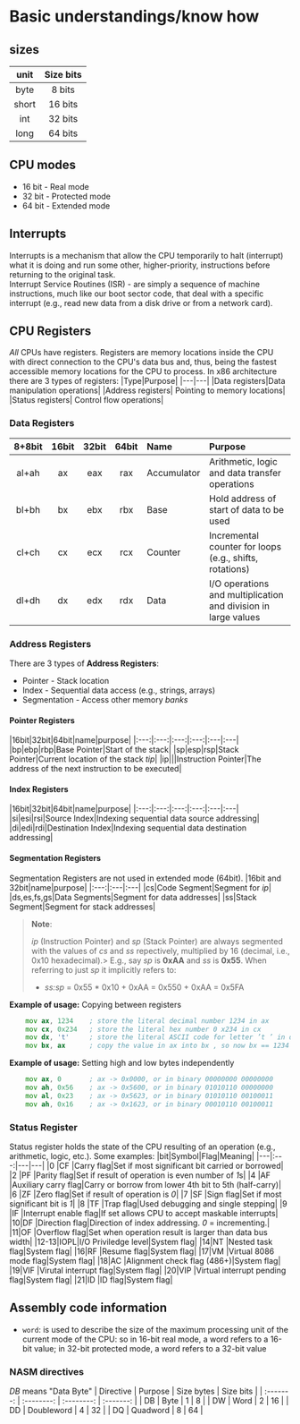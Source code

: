 # Basic understandings/know how

## sizes

| unit  | Size bits |
| :---: | :-------: |
| byte  |  8 bits   |
| short |  16 bits  |
|  int  |  32 bits  |
| long  |  64 bits  |


## CPU modes
- 16 bit - Real mode
- 32 bit - Protected mode
- 64 bit - Extended mode

## Interrupts
Interrupts is a mechanism that allow the CPU temporarily to halt (interrupt) what it is doing and run some other, higher-priority, instructions before returning to the original task.\
Interrupt Service Routines (ISR) - are simply a sequence of machine instructions, much like our boot sector code, that deal with a specific interrupt (e.g., read new data from a disk drive or from a network card).

## CPU Registers
*All* CPUs have registers. Registers are memory locations inside the CPU with direct connection to the CPU's data bus and, thus, being the fastest accessible memory locations for the CPU to process. In x86 architecture there are 3 types of registers:
|Type|Purpose|
|---|---|
|Data registers|Data manipulation operations|
|Address registers| Pointing to memory locations|
|Status registers| Control flow operations|

### Data Registers
|8+8bit|16bit|32bit|64bit|Name|Purpose|
|:---:|:---:|:---:|:---:|:---|:---|
|al+ah|ax|eax|rax|Accumulator|Arithmetic, logic and data transfer operations|
|bl+bh|bx|ebx|rbx|Base|Hold address of start of data to be used|
|cl+ch|cx|ecx|rcx|Counter|Incremental counter for loops (e.g., shifts, rotations)|
|dl+dh|dx|edx|rdx|Data|I/O operations and multiplication and division in large values|

### Address Registers
There are 3 types of **Address Registers**:
- Pointer - Stack location
- Index - Sequential data access (e.g., strings, arrays)
- Segmentation - Access other memory *banks*

#### Pointer Registers
|16bit|32bit|64bit|name|purpose|
|:---:|:---:|:---:|:---:|:---|:---|
|bp|ebp|rbp|Base Pointer|Start of the stack|
|sp|esp|rsp|Stack Pointer|Current location of the stack *tip*|
|ip|||Instruction Pointer|The address of the next instruction to be executed|

#### Index Registers
|16bit|32bit|64bit|name|purpose|
|:---:|:---:|:---:|:---:|:---|:---|
|si|esi|rsi|Source Index|Indexing sequential data source addressing|
|di|edi|rdi|Destination Index|Indexing sequential data destination addressing|

#### Segmentation Registers
Segmentation Registers are not used in extended mode (64bit).
|16bit and 32bit|name|purpose|
|:---:|:---|:---|
|cs|Code Segment|Segment for *ip*|
|ds,es,fs,gs|Data Segments|Segment for data addresses|
|ss|Stack Segment|Segment for stack addresses|
> **Note**:
>
> *ip* (Instruction Pointer) and *sp* (Stack Pointer) are always segmented with the values of *cs* and *ss* repectively, multiplied by 16 (decimal, i.e., 0x10 hexadecimal).> E.g., say *sp* is **0xAA** and *ss* is **0x55**. When referring to just *sp* it implicitly refers to:
> - *ss:sp* = 0x55 * 0x10 + 0xAA = 0x550 + 0xAA = 0x5FA

**Example of usage:** Copying between registers
```asm
	mov ax, 1234	; store the literal decimal number 1234 in ax
	mov cx, 0x234	; store the literal hex number 0 x234 in cx
	mov dx, 't'		; store the literal ASCII code for letter ’t ’ in dx
	mov bx, ax		; copy the value in ax into bx , so now bx == 1234
```
**Example of usage:** Setting high and low bytes independently
```asm
	mov ax, 0		; ax -> 0x0000, or in binary 00000000 00000000
	mov ah, 0x56	; ax -> 0x5600, or in binary 01010110 00000000
	mov al, 0x23	; ax -> 0x5623, or in binary 01010110 00100011
	mov ah, 0x16	; ax -> 0x1623, or in binary 00010110 00100011
```

### Status Register
Status register holds the state of the CPU resulting of an operation (e.g., arithmetic, logic, etc.). Some examples:
|bit|Symbol|Flag|Meaning|
|---|:---:|---|---|
|0 |CF  |Carry flag|Set if most significant bit carried or borrowed|
|2 |PF  |Parity flag|Set if result of operation is even number of *1*s|
|4 |AF  |Auxiliary carry flag|Carry or borrow from lower 4th bit to 5th (half-carry)|
|6 |ZF  |Zero flag|Set if result of operation is *0*|
|7 |SF  |Sign flag|Set if most significant bit is *1*|
|8 |TF  |Trap flag|Used debugging and single stepping|
|9 |IF  |Interrupt enable flag|If set allows CPU to accept maskable interrupts|
|10|DF  |Direction flag|Direction of index addressing. *0* = incrementing.|
|11|OF  |Overflow flag|Set when operation result is larger than data bus width|
|12-13|IOPL|I/O Priviledge level|System flag|
|14|NT  |Nested task flag|System flag|
|16|RF  |Resume flag|System flag|
|17|VM  |Virtual 8086 mode flag|System flag|
|18|AC  |Alignment check flag (486+)|System flag|
|19|VIF |Virutal interrupt flag|System flag|
|20|VIP |Virtual interrupt pending flag|System flag|
|21|ID  |ID flag|System flag|

## Assembly code information
- `word`: is used to describe the size of the maximum processing unit of the current mode of the CPU: so in 16-bit real mode, a word refers to a 16-bit value; in 32-bit protected mode, a word refers to a 32-bit value

### NASM directives
*DB* means "Data Byte"
| Directive |  Purpose   | Size bytes | Size bits |
| :-------: | :--------: | :--------: | :-------: |
|    DB     |    Byte    |     1      |     8     |
|    DW     |    Word    |     2      |    16     |
|    DD     | Doubleword |     4      |    32     |
|    DQ     |  Quadword  |     8      |    64     |
